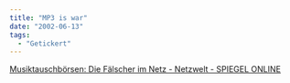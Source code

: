 ```yaml
---
title: "MP3 is war"
date: "2002-06-13"
tags:
  - "Getickert"
---
```


[Musiktauschbörsen: Die Fälscher im Netz - Netzwelt - SPIEGEL ONLINE](http://www.spiegel.de/netzwelt/netzkultur/0,1518,200493,00.html)
